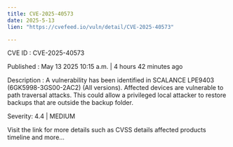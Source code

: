 ```yaml
---
title: CVE-2025-40573
date: 2025-5-13
lien: "https://cvefeed.io/vuln/detail/CVE-2025-40573"

---
```


CVE ID : CVE-2025-40573

Published :  May 13
2025
10:15 a.m. | 4 hours
42 minutes ago

Description : A vulnerability has been identified in SCALANCE LPE9403 (6GK5998-3GS00-2AC2) (All versions). Affected devices are vulnerable to path traversal attacks.
This could allow a privileged local attacker to restore backups that are outside the backup folder.

Severity: 4.4 | MEDIUM

Visit the link for more details
such as CVSS details
affected products
timeline
and more...
